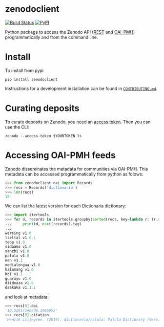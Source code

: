 # zenodoclient

[![Build Status](https://github.com/shh-dlce/zenodoclient/workflows/tests/badge.svg)](https://github.com/shh-dlce/zenodoclient/actions?query=workflow%3Atests)
[![PyPI](https://img.shields.io/pypi/v/zenodoclient.svg)](https://pypi.org/project/zenodoclient)

Python package to access the Zenodo API ([REST](http://developers.zenodo.org/) and
[OAI-PMH](http://developers.zenodo.org/#oai-pmh)) programmatically and from the command line.


# Install

To install from pypi
```shell
pip install zenodoclient
```

Instructions for a development installation can be found in 
[`CONTRIBUTING.md`](CONTRIBUTING.md).


# Curating deposits

To curate deposits on Zenodo, you need an [access token](https://zenodo.org/account/settings/applications/tokens/new/).
Then you can use the CLI:
```
zenodo --access-token $YOURTOKEN ls
```


# Accessing OAI-PMH feeds

Zenodo disseminates the metadata for communities via OAI-PMH. This metadata
can be accessed programmatically from python as folows:
```python
>>> from zenodoclient.oai import Records
>>> recs = Records('dictionaria')
>>> len(recs)
18
```
We can list the latest version for each Dictionaria dictionary:
```python
>>> import itertools
>>> for d, records in itertools.groupby(sorted(recs, key=lambda r: (r.repos.repos, r.version), reverse=True), lambda r: r.repos.repos):
...     print(d, next(records).tag)
...     
wersing v1.0
tseltal v1.0.1
teop v1.0
sidaama v1.0
sanzhi v1.0
palula v1.0
nen v1.1
medialengua v1.0
kalamang v1.0
hdi v1.1
guarayu v1.0
diidxaza v1.0
daakaka v1.1.1
```
and look at metadata:
```python
>>> recs[0].doi
'10.5281/zenodo.3066952'
>>> recs[0].citation
'Henrik Liljegren. (2019). dictionaria/palula: Palula Dictionary (Version v1.0) [Data set]. Zenodo. http://doi.org/10.5281/zenodo.3066952'
```